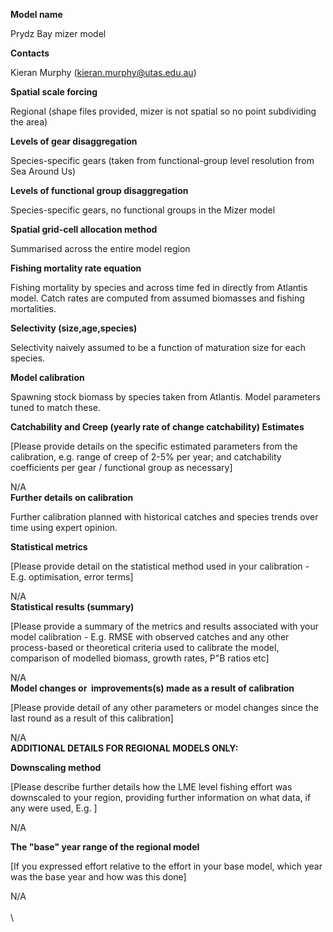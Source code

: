 **Model name**

Prydz Bay mizer model

**Contacts**

Kieran Murphy ([kieran.murphy\@utas.edu.au](mailto:kieran.murphy@utas.edu.au)) 

**Spatial scale forcing**

Regional (shape files provided, mizer is not spatial so no point subdividing the area)

**Levels of gear disaggregation**

Species-specific gears (taken from functional-group level resolution from Sea Around Us)

**Levels of functional group disaggregation**

Species-specific gears, no functional groups in the Mizer model 

**Spatial grid-cell allocation method**

Summarised across the entire model region

**Fishing mortality rate equation**

Fishing mortality by species and across time fed in directly from Atlantis model. Catch rates are computed from assumed biomasses and fishing mortalities.

**Selectivity (size,age,species)**

Selectivity naively assumed to be a function of maturation size for each species.

**Model calibration**

Spawning stock biomass by species taken from Atlantis. Model parameters tuned to match these. 

**Catchability and Creep (yearly rate of change catchability) Estimates**

\[Please provide details on the specific estimated parameters from the calibration, e.g. range of creep of 2-5% per year; and catchability coefficients per gear / functional group as necessary\]

N/A\
**Further details on calibration**

Further calibration planned with historical catches and species trends over time using expert opinion.

**Statistical metrics**

\[Please provide detail on the statistical method used in your calibration - E.g. optimisation, error terms\]

N/A\
**Statistical results (summary)**

\[Please provide a summary of the metrics and results associated with your model calibration - E.g. RMSE with observed catches and any other process-based or theoretical criteria used to calibrate the model, comparison of modelled biomass, growth rates, P\"B ratios etc\]

N/A\
**Model changes or  improvements(s) made as a result of calibration**

\[Please provide detail of any other parameters or model changes since the last round as a result of this calibration\]

N/A\
**ADDITIONAL DETAILS FOR REGIONAL MODELS ONLY:**

**Downscaling method**

\[Please describe further details how the LME level fishing effort was downscaled to your region, providing further information on what data, if any were used, E.g. \]

N/A

**The \"base\" year range of the regional model**

\[If you expressed effort relative to the effort in your base model, which year was the base year and how was this done\]

N/A\
\
\
